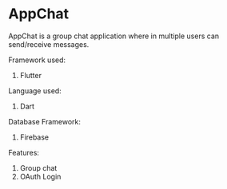 # AppChat
AppChat is a group chat application where in multiple users can send/receive messages.

Framework used:
1) Flutter

Language used:
1) Dart

Database Framework:
1) Firebase

Features:
1) Group chat
2) OAuth Login





